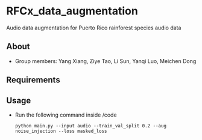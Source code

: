 # RFCx_data_augmentation
Audio data augmentation for Puerto Rico rainforest species audio data

## About 

* Group members: Yang Xiang, Ziye Tao, Li Sun, Yanqi Luo, Meichen Dong 

## Requirements



## Usage

* Run the following command inside /code 

  ```shell
  python main.py --input audio --train_val_split 0.2 --aug noise_injection --loss masked_loss
  ```

